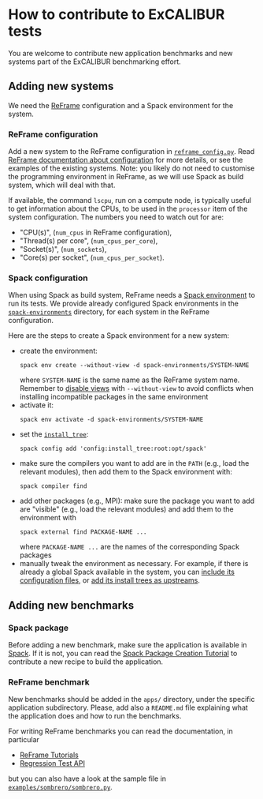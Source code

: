 # How to contribute to ExCALIBUR tests

You are welcome to contribute new application benchmarks and new systems part of
the ExCALIBUR benchmarking effort.

## Adding new systems

We need the [ReFrame](https://reframe-hpc.readthedocs.io/en/stable/)
configuration and a Spack environment for the system.

### ReFrame configuration

Add a new system to the ReFrame configuration in
[`reframe_config.py`](./reframe_config.py).  Read [ReFrame documentation about
configuration](https://reframe-hpc.readthedocs.io/en/stable/configure.html) for
more details, or see the examples of the existing systems.  Note: you likely do
not need to customise the programming environment in ReFrame, as we will use
Spack as build system, which will deal with that.

If available, the command `lscpu`, run on a compute node, is typically useful to
get information about the CPUs, to be used in the `processor` item of the system
configuration.  The numbers you need to watch out for are:

* "CPU(s)", (`num_cpus` in ReFrame configuration),
* "Thread(s) per core", (`num_cpus_per_core`),
* "Socket(s)", (`num_sockets`),
* "Core(s) per socket", (`num_cpus_per_socket`).

### Spack configuration

When using Spack as build system, ReFrame needs a [Spack
environment](https://spack.readthedocs.io/en/latest/environments.html) to run
its tests.  We provide already configured Spack environments in the
[`spack-environments`](./spack-environments) directory, for each system in the
ReFrame configuration.

Here are the steps to create a Spack environment for a new system:

* create the environment:
  ```
  spack env create --without-view -d spack-environments/SYSTEM-NAME
  ```
  where `SYSTEM-NAME` is the same name as the ReFrame system name.  Remember to
  [disable
  views](https://spack.readthedocs.io/en/latest/environments.html#filesystem-views)
  with `--without-view` to avoid conflicts when installing incompatible packages
  in the same environment
* activate it:
  ```
  spack env activate -d spack-environments/SYSTEM-NAME
  ```
* set the
  [`install_tree`](https://spack.readthedocs.io/en/latest/config_yaml.html#install-tree):
  ```
  spack config add 'config:install_tree:root:opt/spack'
  ```
* make sure the compilers you want to add are in the `PATH` (e.g., load the
  relevant modules), then add them to the Spack environment with:
  ```
  spack compiler find
  ```
* add other packages (e.g., MPI): make sure the package you want to add are
  "visible" (e.g., load the relevant modules) and add them to the environment
  with
  ```
  spack external find PACKAGE-NAME ...
  ```
  where `PACKAGE-NAME ...` are the names of the corresponding Spack packages
* manually tweak the environment as necessary.  For example, if there is already
  a global Spack available in the system, you can [include its configuration
  files](https://spack.readthedocs.io/en/latest/environments.html#included-configurations),
  or [add its install trees as
  upstreams](https://spack.readthedocs.io/en/latest/chain.html).

## Adding new benchmarks

### Spack package

Before adding a new benchmark, make sure the application is available in
[Spack](https://spack.readthedocs.io/en/latest/package_list.html).  If it is
not, you can read the [Spack Package Creation
Tutorial](https://spack-tutorial.readthedocs.io/en/latest/tutorial_packaging.html)
to contribute a new recipe to build the application.

### ReFrame benchmark

New benchmarks should be added in the `apps/` directory, under the specific
application subdirectory.  Please, add also a `README.md` file explaining what
the application does and how to run the benchmarks.

For writing ReFrame benchmarks you can read the documentation, in particular

* [ReFrame Tutorials](https://reframe-hpc.readthedocs.io/en/stable/tutorials.html)
* [Regression Test API](https://reframe-hpc.readthedocs.io/en/stable/regression_test_api.html)

but you can also have a look at the sample file in
[`examples/sombrero/sombrero.py`](./examples/sombrero/sombrero.py).
